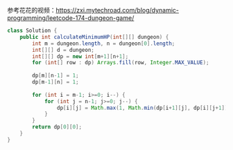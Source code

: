 参考花花的视频：https://zxi.mytechroad.com/blog/dynamic-programming/leetcode-174-dungeon-game/

```java
class Solution {
    public int calculateMinimumHP(int[][] dungeon) {
        int m = dungeon.length, n = dungeon[0].length;
        int[][] d = dungeon;
        int[][] dp = new int[m+1][n+1];
        for (int[] row : dp) Arrays.fill(row, Integer.MAX_VALUE);
        
        dp[m][n-1] = 1;
        dp[m-1][n] = 1;
        
        for (int i = m-1; i>=0; i--) {
            for (int j = n-1; j>=0; j--) {
                dp[i][j] = Math.max(1, Math.min(dp[i+1][j], dp[i][j+1])-d[i][j]);
            }
        }
        return dp[0][0];
    }
}
```
